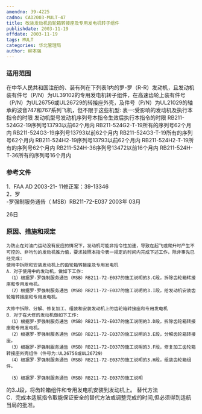 ```yaml
---
amendno: 39-4225  
cadno: CAD2003-MULT-47  
title: 改装发动机齿轮箱转接座及专用发电机转子组件  
publishdate: 2003-11-19  
effdate: 2003-11-19  
tags: MULT  
categories: 华北管理局  
author: 柳本强  
---
```

  
### 适用范围  
在中华人民共和国注册的、装有列在下列表1内的罗-罗（R-R）发动机，且发动机装有件号（P/N）为UL39102的专用发电机转子组件，在高速齿轮上装有件号（P/N）为UL26756或UL26729的转接座外壳，及件号（P/N）为UL21029的轴承的波音747和767系列飞机，但不限于这些机型:
表一:受影响的发动机及执行本指令的时限
发动机型号发动机序列号本指令生效后执行本指令的时限
RB211-524G2-19序列号13793以前62个月内
RB211-524G2-T-19所有的序列号62个月内
RB211-524G3-19序列号13793以前62个月内
RB211-524G3-T-19所有的序列号62个月内
RB211-524H2-19序列号13793以前62个月内
RB211-524H2-T-19所有的序列号62个月内
RB211-524H-36序列号13472以前16个月内
RB211-524H-T-36所有的序列号16个月内  
  
<!--more-->  
### 参考文件  
1．FAA AD 2003-21- 11修正案：39-13346  
 2．罗  
-罗强制服务通告（ MSB）RB211-72-E037    2003年 03月  
  
  
26日  
  
### 原因、措施和规定  
    为防止在对油门运动没有反应的情况下，发动机可能非指令性加速，导致在起飞或爬升时产生不可控的、非均匀的发动机推力值，要求按照本指令表一规定的时间内完成下述工作，除非事先已经完成:  
    使用中拆除和安装发动机上的齿轮箱转接座及专用发电机  
    A．对于使用中的发动机，做如下工作:  
     （1）根据罗-罗强制服务通告（MSB）RB211-72-E037的施工说明的3.C段，拆除齿轮箱转接座和专用发电机。  
     （2）根据罗-罗强制服务通告（MSB）RB211-72-E037的施工说明的3.I段，给发动机安装齿轮箱转接座和专用发电机。  
  
    大修中拆除、分解、修复加工、组装和安装发动机上的齿轮箱转接座和专用发电机  
    B．对于在大修的发动机做如下工作:  
     （1）根据罗-罗强制服务通告（MSB）RB211-72-E037的施工说明的3.D段，拆除齿轮箱转接座和专用发电机。  
     （2）根据罗-罗强制服务通告（MSB）RB211-72-E037的施工说明的3.E段，分解齿轮箱转接座。  
     （3）根据罗-罗强制服务通告（MSB）RB211-72-E037的施工说明的3.F段，修复加工齿轮箱转接座外壳组件（件号为:UL26756或UL26729）  
     （4）根据罗-罗强制服务通告（MSB）RB211-72-E037的施工说明的3.H段，组装齿轮箱组件。  
  
     （5）根据罗-罗强制服务通告（MSB）RB211-72-E037的施工说明  
的3.J段，将齿轮箱组件和专用发电机安装到发动机上。     替代方法  
    C．完成本适航指令取能保证安全的替代方法或调整完成的时间,但必须得到适航当局的批准。  
